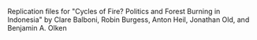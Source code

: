 Replication files for "Cycles of Fire? Politics and Forest Burning in Indonesia" by Clare Balboni, Robin Burgess, Anton Heil, Jonathan Old, and Benjamin A. Olken

